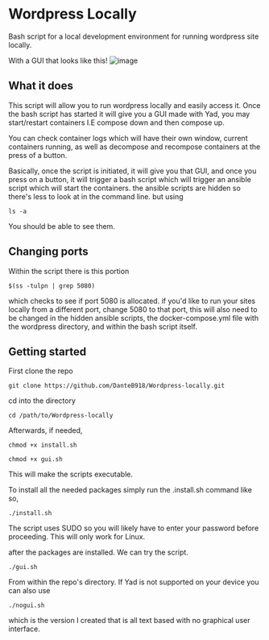 # Wordpress Locally

Bash script for a local development environment for running wordpress site locally.

With a GUI that looks like this!
![image](https://user-images.githubusercontent.com/100642899/204152751-2c350f10-a509-451c-a982-ea35a5e09539.png)


## What it does

This script will allow you to run wordpress locally and easily access it. Once the bash script has started
it will give you a GUI made with Yad, you may start/restart containers I.E compose down and then compose up. 

You can check container logs which will have their own window, current containers running, as well as decompose and recompose containers at the press of a button.

Basically, once the script is initiated, it will give you that GUI, and once you press on a button, it will trigger a bash script which will trigger an ansible script which will start the containers. the ansible scripts are hidden so there's less to look at in the command line. but using
```
ls -a
```
You should be able to see them.

## Changing ports

Within the script there is this portion

```
$(ss -tulpn | grep 5080)
```
which checks to see if port 5080 is allocated.
if you'd like to run your sites locally from a different port, change 5080 to that port, this will also need to be changed in the hidden ansible scripts, 
the docker-compose.yml file with the wordpress directory, and within the bash script itself.

## Getting started

First clone the repo

```
git clone https://github.com/DanteB918/Wordpress-locally.git
```

cd into the directory

```
cd /path/to/Wordpress-locally
```
Afterwards,
if needed,
```
chmod +x install.sh
```
```
chmod +x gui.sh
```
This will make the scripts executable.


To install all the needed packages simply run the .install.sh command like so,
```
./install.sh
```
The script uses SUDO so you will likely have to enter your password before proceeding. This will only work for Linux.

after the packages are installed. We can try the script.
```
./gui.sh
```
From within the repo's directory.
If Yad is not supported on your device you can also use 
```
./nogui.sh
```
which is the version I created that is all text based with no graphical user interface.
